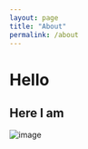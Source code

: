 ```yaml
---
layout: page
title: "About"
permalink: /about
---
```


# Hello

## Here I am
![image](https://github.com/martynrangelfigueiredo/oracledatabase/assets/17051719/243ab611-06af-4897-941f-25eb07b254cb)

